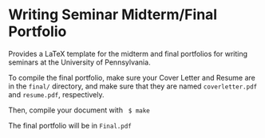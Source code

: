 Writing Seminar Midterm/Final Portfolio
====

Provides a LaTeX template for the midterm and final portfolios for writing seminars at the University of Pennsylvania.

To compile the final portfolio, make sure your Cover Letter and Resume are in the <code>final/</code> directory, and make sure that they are named <code>coverletter.pdf</code> and <code>resume.pdf</code>, respectively. 

Then, compile your document with 
<code>
$ make
</code>

The final portfolio will be in <code>Final.pdf</code>